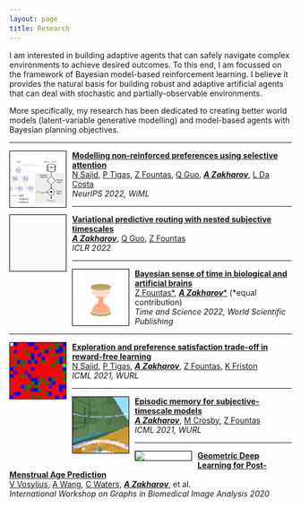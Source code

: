 ```yaml
---
layout: page
title: Research
---
```


I am interested in building adaptive agents that can safely navigate complex environments to achieve desired outcomes. To this end, I am focussed on the framework of Bayesian model-based reinforcement learning. I believe it provides the natural basis for building robust and adaptive artificial agents that can deal with stochastic and partially-observable environments. 

More specifically, my research has been dedicated to creating better world models (latent-variable generative modelling) and model-based agents with Bayesian planning objectives. 

---

<img align="left" width="100" style="border: 1px solid black; margin-right: 10px" src="/assets/img/non-reinforced.png" /> [**Modelling non-reinforced preferences using selective attention**](https://arxiv.org/abs/2207.13699) <br>
[N Sajid](https://ucbtns.github.io/), [P Tigas](https://ptigas.com/), [Z Fountas](http://www.zfountas.com), [Q Guo]({{site.url}}), [***A Zakharov***]({{site.url}}), [L Da Costa](https://www.imperial.ac.uk/people/l.da-costa) <br>
*NeurIPS 2022, WiML* 

---

<img align="left" width="100" style="border: 1px solid black; margin-right: 10px" src="/assets/img/vpr.gif" /> [**Variational predictive routing with nested subjective timescales**](https://vpr-model.github.io/) <br>
[***A Zakharov***]({{site.url}}), [Q Guo]({{site.url}}), [Z Fountas](http://www.zfountas.com)  <br>
*ICLR 2022*

---

<img align="left" width="100" style="border: 1px solid black; margin-right: 10px" src="/assets/img/sand.gif" /> [**Bayesian sense of time in biological and artificial brains**](https://arxiv.org/pdf/2201.05464) <br>
[Z Fountas\*](http://www.zfountas.com), [***A Zakharov***\*]({{site.url}}) (\*equal contribution)  <br>
*Time and Science 2022, World Scientific Publishing*

---

<img align="left" width="100" style="border: 1px solid black; margin-right: 10px" src="/assets/img/explore.gif" /> [**Exploration and preference satisfaction trade-off in reward-free learning**](https://ucbtns.github.io/explore/index.html) <br>
[N Sajid](https://ucbtns.github.io/), [P Tigas](https://ptigas.com/), [***A Zakharov***]({{site.url}}), [Z Fountas](http://www.zfountas.com), [K Friston](https://scholar.google.com/citations?user=q_4u0aoAAAAJ&hl=en)  <br>
*ICML 2021, WURL*

---

<img align="left" width="100" style="border: 1px solid black; margin-right: 10px" src="/assets/img/stm2.gif" /> [**Episodic memory for subjective-timescale models**](https://openreview.net/pdf?id=30lZDhrjonR) <br>
[***A Zakharov***]({{site.url}}), [M Crosby](http://lcfi.ac.uk/people/matt-crosby/), [Z Fountas](http://www.zfountas.com)  <br>
*ICML 2021, WURL*

---

<img align="left" width="100" style="border: 1px solid black; margin-right: 10px" src="/assets/img/brain.gif" /> [**Geometric Deep Learning for Post-Menstrual Age Prediction**](https://link.springer.com/chapter/10.1007/978-3-030-60365-6_17) <br>
[V Vosylius]({{site.url}}), [A Wang]({{site.url}}), [C Waters]({{site.url}}), [***A Zakharov***]({{site.url}}), et al.   <br>
*International Workshop on Graphs in Biomedical Image Analysis 2020*
